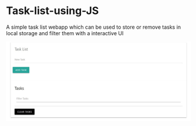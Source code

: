 # Task-list-using-JS

A simple task list webapp which can be used to store or remove tasks in local storage and filter them with a interactive UI  


![alt text][task-list]

[task-list]: https://github.com/SagarBhatnagar/Task-list-using-JS/raw/master/Images/task-list.jpg "Task-List"
